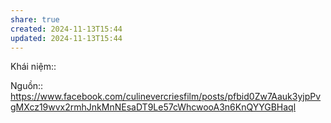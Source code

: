 ```yaml
---
share: true
created: 2024-11-13T15:44
updated: 2024-11-13T15:44
---
```

Khái niệm:: 

Nguồn:: 
https://www.facebook.com/culinevercriesfilm/posts/pfbid0Zw7Aauk3yjpPvgMXcz19wvx2rmhJnkMnNEsaDT9Le57cWhcwooA3n6KnQYYGBHaql